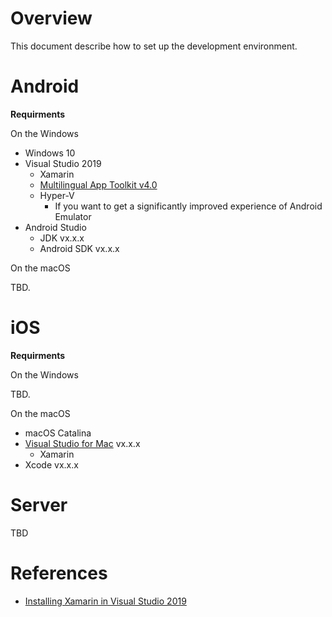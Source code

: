 # Overview

This document describe how to set up the development environment.

# Android

**Requirments**

On the Windows

- Windows 10
- Visual Studio 2019
  - Xamarin
  - [Multilingual App Toolkit v4.0](https://marketplace.visualstudio.com/items?itemName=MultilingualAppToolkit.MultilingualAppToolkit-18308)
  - Hyper-V
	- If you want to get a significantly improved experience of Android Emulator
- Android Studio
  - JDK vx.x.x
  - Android SDK vx.x.x

On the macOS

TBD.

# iOS

**Requirments**

On the Windows

TBD.

On the macOS

- macOS Catalina
- [Visual Studio for Mac](https://visualstudio.microsoft.com/ja/vs/mac/xamarin/) vx.x.x
  - Xamarin
- Xcode vx.x.x

# Server

TBD

# References

- [Installing Xamarin in Visual Studio 2019](https://docs.microsoft.com/en-us/xamarin/get-started/installation/windows)

